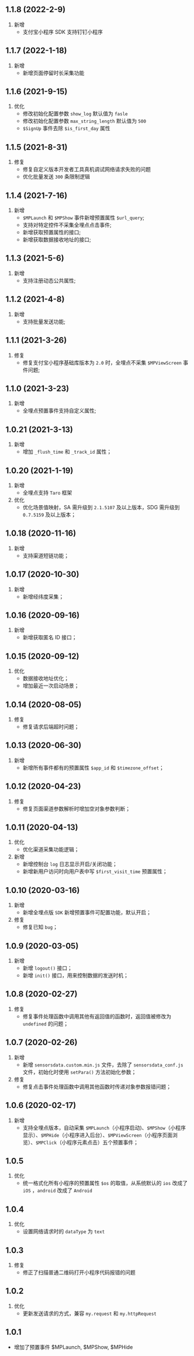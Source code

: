 ## 1.1.8 (2022-2-9)
1. 新增
    - 支付宝小程序 SDK 支持钉钉小程序

## 1.1.7 (2022-1-18)
1. 新增
    - 新增页面停留时长采集功能

## 1.1.6 (2021-9-15)
1. 优化
    - 修改初始化配置参数 `show_log` 默认值为 `fasle`
    - 修改初始化配置参数 `max_string_length` 默认值为 `500`
    - `$SignUp` 事件去除 `$is_first_day` 属性

## 1.1.5 (2021-8-31)
1. 修复
    - 修复自定义版本开发者工具真机调试网络请求失败的问题
    - 优化批量发送 `300` 条限制逻辑

## 1.1.4 (2021-7-16)
1. 新增
    - `$MPLaunch` 和 `$MPShow` 事件新增预置属性 `$url_query`;
    - 支持对特定控件不采集全埋点点击事件;
    - 新增获取预置属性的接口;
    - 新增获取数据接收地址的接口;

## 1.1.3 (2021-5-6)
1. 新增
    - 支持注册动态公共属性;

## 1.1.2 (2021-4-8)
1. 新增
    - 支持批量发送功能;

## 1.1.1 (2021-3-26)
1. 修复
    - 修复支付宝小程序基础库版本为 `2.0` 时，全埋点不采集 `$MPViewScreen` 事件问题;

## 1.1.0 (2021-3-23)
1. 新增
    - 全埋点预置事件支持自定义属性;

## 1.0.21 (2021-3-13)
1. 新增
    - 增加 `_flush_time` 和 `_track_id` 属性；

## 1.0.20 (2021-1-19)
1. 新增
    - 全埋点支持 `Taro` 框架
2. 优化
    - 优化场景值映射，SA 需升级到 `2.1.5107` 及以上版本，SDG 需升级到 `0.7.5159` 及以上版本；

## 1.0.18 (2020-11-16)
1. 新增
    - 支持渠道短链功能；

## 1.0.17 (2020-10-30)
1. 新增
    - 新增经纬度采集；

## 1.0.16 (2020-09-16)
1. 新增
    - 新增获取匿名 ID 接口；

## 1.0.15 (2020-09-12)
1. 优化
    - 数据接收地址优化；
    - 增加最近一次启动场景；

## 1.0.14 (2020-08-05)
1. 修复
    - 修复请求后端超时问题；

## 1.0.13 (2020-06-30)
1. 新增
    - 新增所有事件都有的预置属性 `$app_id` 和 `$timezone_offset`；

## 1.0.12 (2020-04-23)
1. 修复
    - 修复页面渠道参数解析时增加空对象参数判断；

## 1.0.11 (2020-04-13)
1. 优化
    - 优化渠道采集功能逻辑；
2. 新增
    - 新增控制台 `log` 日志显示开启/关闭功能；
    - 新增新用户访问时向用户表中写 `$first_visit_time` 预置属性；

## 1.0.10 (2020-03-16)
1. 新增
    - 新增全埋点版 `SDK` 新增预置事件可配置功能，默认开启；
2. 修复
    - 修复已知 `bug`；

## 1.0.9 (2020-03-05)
1. 新增
    - 新增 `logout()` 接口；
    - 新增 `init()` 接口，用来控制数据的发送时机；

## 1.0.8 (2020-02-27)
1. 修复
    - 修复事件处理函数中调用其他有返回值的函数时，返回值被修改为 `undefined` 的问题；

## 1.0.7 (2020-02-26)
1. 新增
    - 新增 `sensorsdata.custom.min.js` 文件，去除了 `sensorsdata_conf.js` 文件，初始化时使用 `setPara()` 方法初始化参数；
2. 修复
    - 修复点击事件处理函数中调用其他函数时传递对象参数报错问题；

## 1.0.6 (2020-02-17)
1. 新增
    - 支持全埋点版本，自动采集 `$MPLaunch`（小程序启动)、`$MPShow`（小程序显示）、`$MPHide`（小程序进入后台）、`$MPViewScreen`（小程序页面浏览）、`$MPClick`（小程序元素点击）五个预置事件；

## 1.0.5
1. 优化
    - 统一格式化所有小程序的预置属性 `$os` 的取值，从系统默认的 `ios` 改成了 `iOS` ，`android` 改成了 `Android`

## 1.0.4
1. 优化
    - 设置网络请求时的 `dataType` 为 `text`

## 1.0.3
1. 修复
    - 修正了扫描普通二维码打开小程序代码报错的问题

## 1.0.2
1. 优化
    - 更新发送请求的方式，兼容 `my.request` 和 `my.httpRequest`

## 1.0.1
* 增加了预置事件 $MPLaunch, $MPShow, $MPHide
